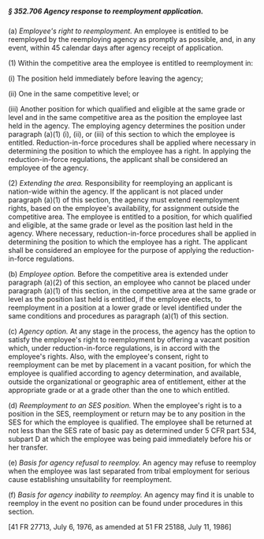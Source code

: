 ##### § 352.706 Agency response to reemployment application. #####

(a) *Employee's right to reemployment.* An employee is entitled to be reemployed by the reemploying agency as promptly as possible, and, in any event, within 45 calendar days after agency receipt of application.

(1) Within the competitive area the employee is entitled to reemployment in:

(i) The position held immediately before leaving the agency;

(ii) One in the same competitive level; or

(iii) Another position for which qualified and eligible at the same grade or level and in the same competitive area as the position the employee last held in the agency. The employing agency determines the position under paragraph (a)(1) (i), (ii), or (iii) of this section to which the employee is entitled. Reduction-in-force procedures shall be applied where necessary in determining the position to which the employee has a right. In applying the reduction-in-force regulations, the applicant shall be considered an employee of the agency.

(2) *Extending the area.* Responsibility for reemploying an applicant is nation-wide within the agency. If the applicant is not placed under paragraph (a)(1) of this section, the agency must extend reemployment rights, based on the employee's availability, for assignment outside the competitive area. The employee is entitled to a position, for which qualified and eligible, at the same grade or level as the position last held in the agency. Where necessary, reduction-in-force procedures shall be applied in determining the position to which the employee has a right. The applicant shall be considered an employee for the purpose of applying the reduction-in-force regulations.

(b) *Employee option.* Before the competitive area is extended under paragraph (a)(2) of this section, an employee who cannot be placed under paragraph (a)(1) of this section, in the competitive area at the same grade or level as the position last held is entitled, if the employee elects, to reemployment in a position at a lower grade or level identified under the same conditions and procedures as paragraph (a)(1) of this section.

(c) *Agency option.* At any stage in the process, the agency has the option to satisfy the employee's right to reemployment by offering a vacant position which, under reduction-in-force regulations, is in accord with the employee's rights. Also, with the employee's consent, right to reemployment can be met by placement in a vacant position, for which the employee is qualified according to agency determination, and available, outside the organizational or geographic area of entitlement, either at the appropriate grade or at a grade other than the one to which entitled.

(d) *Reemployment to an SES position.* When the employee's right is to a position in the SES, reemployment or return may be to any position in the SES for which the employee is qualified. The employee shall be returned at not less than the SES rate of basic pay as determined under 5 CFR part 534, subpart D at which the employee was being paid immediately before his or her transfer.

(e) *Basis for agency refusal to reemploy.* An agency may refuse to reemploy when the employee was last separated from tribal employment for serious cause establishing unsuitability for reemployment.

(f) *Basis for agency inability to reemploy.* An agency may find it is unable to reemploy in the event no position can be found under procedures in this section.

[41 FR 27713, July 6, 1976, as amended at 51 FR 25188, July 11, 1986]